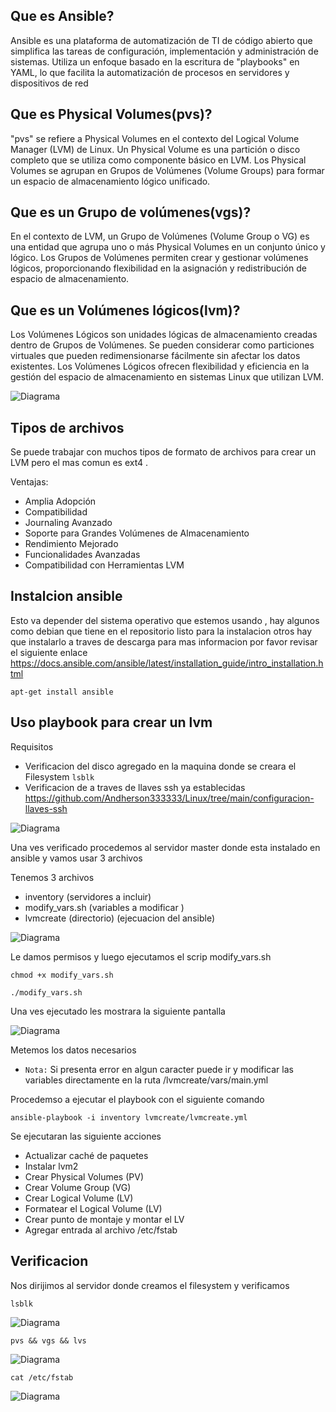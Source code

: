 ## Que es Ansible?
Ansible es una plataforma de automatización de TI de código abierto que simplifica las tareas de configuración, implementación y administración de sistemas. Utiliza un enfoque basado en la escritura de "playbooks" en YAML, lo que facilita la automatización de procesos en servidores y dispositivos de red

## Que es Physical Volumes(pvs)?
"pvs" se refiere a Physical Volumes en el contexto del Logical Volume Manager (LVM) de Linux. Un Physical Volume es una partición o disco completo que se utiliza como componente básico en LVM. Los Physical Volumes se agrupan en Grupos de Volúmenes (Volume Groups) para formar un espacio de almacenamiento lógico unificado.

## Que es un  Grupo de volúmenes(vgs)?

En el contexto de LVM, un Grupo de Volúmenes (Volume Group o VG) es una entidad que agrupa uno o más Physical Volumes en un conjunto único y lógico. Los Grupos de Volúmenes permiten crear y gestionar volúmenes lógicos, proporcionando flexibilidad en la asignación y redistribución de espacio de almacenamiento.

## Que es un  Volúmenes lógicos(lvm)?

Los Volúmenes Lógicos son unidades lógicas de almacenamiento creadas dentro de Grupos de Volúmenes. Se pueden considerar como particiones virtuales que pueden redimensionarse fácilmente sin afectar los datos existentes. Los Volúmenes Lógicos ofrecen flexibilidad y eficiencia en la gestión del espacio de almacenamiento en sistemas Linux que utilizan LVM.

![Diagrama]()

## Tipos de archivos

Se puede trabajar con muchos tipos de formato de archivos para crear un LVM pero el mas comun es ext4 .

Ventajas:
- Amplia Adopción
- Compatibilidad
- Journaling Avanzado
- Soporte para Grandes Volúmenes de Almacenamiento
- Rendimiento Mejorado
- Funcionalidades Avanzadas
- Compatibilidad con Herramientas LVM


## Instalcion ansible
Esto va depender del sistema operativo que estemos usando , hay algunos como debian que tiene en el repositorio listo para la instalacion otros hay que instalarlo a traves de descarga para mas informacion por favor revisar el siguiente enlace https://docs.ansible.com/ansible/latest/installation_guide/intro_installation.html

```
apt-get install ansible
```

## Uso playbook para crear un lvm

Requisitos 
- Verificacion del disco agregado en la maquina donde se creara el Filesystem `lsblk`
- Verificacion de a traves de llaves ssh ya establecidas https://github.com/Andherson333333/Linux/tree/main/configuracion-llaves-ssh

![Diagrama]()

Una ves verificado procedemos al servidor master donde esta instalado en ansible y vamos usar 3 archivos

Tenemos 3 archivos 
- inventory (servidores a incluir)
- modify_vars.sh (variables a modificar )
- lvmcreate (directorio) (ejecuacion del ansible)

![Diagrama]()

Le damos permisos y luego ejecutamos el scrip modify_vars.sh 

```
chmod +x modify_vars.sh
```

```
./modify_vars.sh
```

Una ves ejecutado les mostrara la siguiente pantalla 

![Diagrama]()

Metemos los datos necesarios 

- `Nota:` Si presenta error en algun caracter puede ir y modificar las variables directamente en la ruta /lvmcreate/vars/main.yml

Procedemso a ejecutar el playbook con el siguiente comando 

```
ansible-playbook -i inventory lvmcreate/lvmcreate.yml
```
Se ejecutaran las siguiente acciones

-  Actualizar caché de paquetes
-  Instalar lvm2
-  Crear Physical Volumes (PV)
-  Crear Volume Group (VG)
-  Crear Logical Volume (LV)
-   Formatear el Logical Volume (LV)
-   Crear punto de montaje y montar el LV
-   Agregar entrada al archivo /etc/fstab

## Verificacion 

Nos dirijimos al servidor donde creamos el filesystem y verificamos

```
lsblk
```
![Diagrama]()

```
pvs && vgs && lvs
```
![Diagrama]()

```
cat /etc/fstab
```
![Diagrama]()












